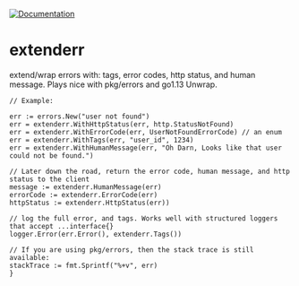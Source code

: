 [![Documentation](https://godoc.org/github.com/alexhornbake/extenderr?status.svg)](http://godoc.org/github.com/alexhornbake/extenderr)

# extenderr
extend/wrap errors with: tags, error codes, http status, and human message. Plays nice with pkg/errors and go1.13 Unwrap.

```
// Example:

err := errors.New("user not found")
err = extenderr.WithHttpStatus(err, http.StatusNotFound)
err = extenderr.WithErrorCode(err, UserNotFoundErrorCode) // an enum
err = extenderr.WithTags(err, "user_id", 1234)
err = extenderr.WithHumanMessage(err, "Oh Darn, Looks like that user could not be found.")

// Later down the road, return the error code, human message, and http status to the client
message := extenderr.HumanMessage(err)
errorCode := extenderr.ErrorCode(err)
httpStatus := extenderr.HttpStatus(err))

// log the full error, and tags. Works well with structured loggers that accept ...interface{}
logger.Error(err.Error(), extenderr.Tags())

// If you are using pkg/errors, then the stack trace is still available:
stackTrace := fmt.Sprintf("%+v", err)
}
```
